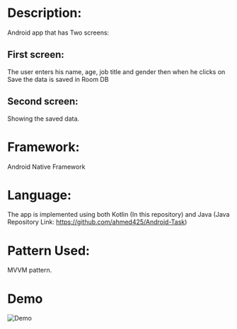 # Description:
Android app that has Two screens:

## First screen:
The user enters his name, age, job title and gender then when he clicks on Save the data is saved in Room DB
## Second screen:
Showing the saved data.

# Framework: 
Android Native Framework

# Language: 
The app is implemented using both Kotlin (In this repository) and Java (Java Repository Link: https://github.com/ahmed425/Android-Task) 

# Pattern Used:
MVVM pattern.

# Demo
![Demo](https://i.imgur.com/mFUJmWM.gif)
